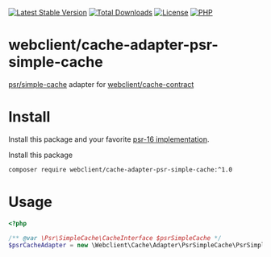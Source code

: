 [![Latest Stable Version](https://img.shields.io/packagist/v/webclient/cache-adapter-psr-simple-cache.svg?style=flat-square)](https://packagist.org/packages/webclient/cache-adapter-psr-simple-cache)
[![Total Downloads](https://img.shields.io/packagist/dt/webclient/cache-adapter-psr-simple-cache.svg?style=flat-square)](https://packagist.org/packages/webclient/cache-adapter-psr-simple-cache/stats)
[![License](https://img.shields.io/packagist/l/webclient/cache-adapter-psr-simple-cache.svg?style=flat-square)](https://github.com/phpwebclient/cache-adapter-psr-simple-cache/blob/master/LICENSE)
[![PHP](https://img.shields.io/packagist/php-v/webclient/cache-adapter-psr-simple-cache.svg?style=flat-square)](https://php.net)

# webclient/cache-adapter-psr-simple-cache

[psr/simple-cache](https://packagist.org/packages/psr/simple-cache) adapter for [webclient/cache-contract](https://packagist.org/packages/webclient/cache-contract)

# Install

Install this package and your favorite [psr-16 implementation](https://packagist.org/providers/psr/simple-cache-implementation).

Install this package
```bash
composer require webclient/cache-adapter-psr-simple-cache:^1.0
```

# Usage
```php
<?php

/** @var \Psr\SimpleCache\CacheInterface $psrSimpleCache */
$psrCacheAdapter = new \Webclient\Cache\Adapter\PsrSimpleCache\PsrSimpleCacheAdapter($psrSimpleCache);

```
